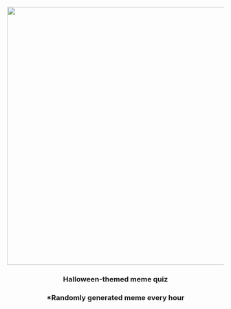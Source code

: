 <p align="center">
        <img src="https://i.redd.it/f4f556c62sw91.jpg" width="600" height="600">
        </p>
        <h3 align="center">Halloween-themed meme quiz</h3>
        <h3 align="center">*Randomly generated meme every hour</h3>
    